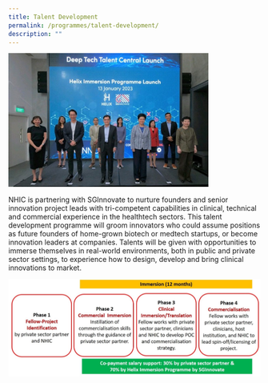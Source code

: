 ```yaml
---
title: Talent Development
permalink: /programmes/talent-development/
description: ""
---
```

<img src="/images/Programmes/talent%20development%201.jpg" style="width:400px"> 

NHIC is partnering with SGInnovate to nurture founders and senior innovation project leads with tri-competent capabilities in clinical, technical and commercial experience in the healthtech sectors. This talent development programme will groom innovators who could assume positions as future founders of home-grown biotech or medtech startups, or become innovation leaders at companies. Talents will be given with opportunities to immerse themselves in real-world environments, both in public and private sector settings, to experience how to design, develop and bring clinical innovations to market.

![](/images/Programmes/talent%20development%202.jpg)